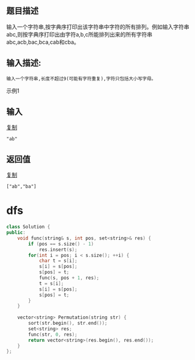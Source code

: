 ## 题目描述

输入一个字符串,按字典序打印出该字符串中字符的所有排列。例如输入字符串abc,则按字典序打印出由字符a,b,c所能排列出来的所有字符串abc,acb,bac,bca,cab和cba。

## 输入描述:

```
输入一个字符串,长度不超过9(可能有字符重复),字符只包括大小写字母。
```

示例1

## 输入

[复制](javascript:void(0);)

```
"ab"
```

## 返回值

[复制](javascript:void(0);)

```
["ab","ba"]
```





# dfs

```c++
class Solution {
public:
    void func(string& s, int pos, set<string>& res) {
        if (pos == s.size() - 1)
            res.insert(s);
        for(int i = pos; i < s.size(); ++i) {
            char t = s[i];
            s[i] = s[pos];
            s[pos] = t;
            func(s, pos + 1, res);
            t = s[i];
            s[i] = s[pos];
            s[pos] = t;
        }
    }
    
    vector<string> Permutation(string str) {
        sort(str.begin(), str.end());
        set<string> res;
        func(str, 0, res);
        return vector<string>(res.begin(), res.end());
    }
};
```

